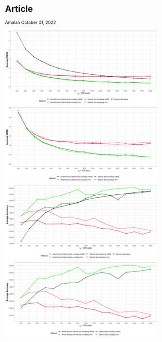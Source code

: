 Article
================
Amalan
October 01, 2022

![](Articles_files/figure-gfm/load%20Non%20Identical%20Data-1.png)<!-- -->![](Articles_files/figure-gfm/load%20Non%20Identical%20Data-2.png)<!-- -->![](Articles_files/figure-gfm/load%20Non%20Identical%20Data-3.png)<!-- -->![](Articles_files/figure-gfm/load%20Non%20Identical%20Data-4.png)<!-- -->
